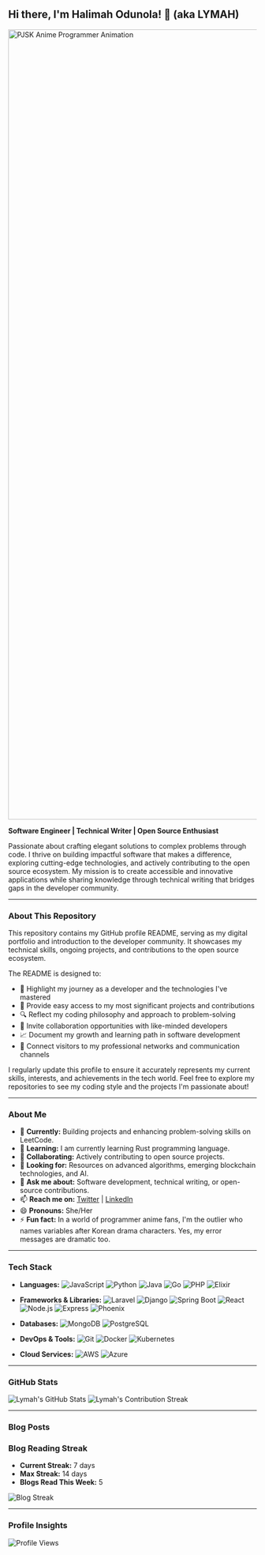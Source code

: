 ## Hi there, I'm Halimah Odunola! 👋 (aka LYMAH)


<img src="https://media1.tenor.com/m/xei0iF6HWToAAAAd/pjsk-pjsk-anime.gif" width="1600" alt="PJSK Anime Programmer Animation" />


**Software Engineer | Technical Writer | Open Source Enthusiast**

Passionate about crafting elegant solutions to complex problems through code. I thrive on building impactful software that makes a difference, exploring cutting-edge technologies, and actively contributing to the open source ecosystem. My mission is to create accessible and innovative applications while sharing knowledge through technical writing that bridges gaps in the developer community.

---

### About This Repository

This repository contains my GitHub profile README, serving as my digital portfolio and introduction to the developer community. It showcases my technical skills, ongoing projects, and contributions to the open source ecosystem.

The README is designed to:

- 🌟 Highlight my journey as a developer and the technologies I've mastered
- 📂 Provide easy access to my most significant projects and contributions
- 🔍 Reflect my coding philosophy and approach to problem-solving
- 🤝 Invite collaboration opportunities with like-minded developers
- 📈 Document my growth and learning path in software development
- 🔗 Connect visitors to my professional networks and communication channels

I regularly update this profile to ensure it accurately represents my current skills, interests, and achievements in the tech world. Feel free to explore my repositories to see my coding style and the projects I'm passionate about!

---

### About Me

- 🔭 **Currently:** Building projects and enhancing problem-solving skills on LeetCode.
- 🌱 **Learning:** I am currently learning Rust programming language.
- 👯 **Collaborating:** Actively contributing to open source projects.
- 🤔 **Looking for:** Resources on advanced algorithms, emerging blockchain technologies, and AI.
- 💬 **Ask me about:** Software development, technical writing, or open-source contributions.
- 📫 **Reach me on:** [Twitter](https://twitter.com/CodesLymah) | [LinkedIn](https://www.linkedin.com/in/harlimat-odunola-2ab261235)
- 😄 **Pronouns:** She/Her
- ⚡ **Fun fact:** In a world of programmer anime fans, I'm the outlier who names variables after Korean drama characters. Yes, my error messages are dramatic too.

---

### Tech Stack

- **Languages:**
  ![JavaScript](https://img.shields.io/badge/-JavaScript-F7DF1E?style=flat&logo=javascript&logoColor=black)
  ![Python](https://img.shields.io/badge/-Python-3776AB?style=flat&logo=python&logoColor=white)
  ![Java](https://img.shields.io/badge/-Java-007396?style=flat&logo=java&logoColor=white)
  ![Go](https://img.shields.io/badge/-Go-00ADD8?style=flat&logo=go&logoColor=white)
  ![PHP](https://img.shields.io/badge/-PHP-777BB4?style=flat&logo=php&logoColor=white)
  ![Elixir](https://img.shields.io/badge/-Elixir-4B275F?style=flat&logo=elixir&logoColor=white)

- **Frameworks & Libraries:**
  ![Laravel](https://img.shields.io/badge/-Laravel-FF2D20?style=flat&logo=laravel&logoColor=white)
  ![Django](https://img.shields.io/badge/-Django-092E20?style=flat&logo=django&logoColor=white)
  ![Spring Boot](https://img.shields.io/badge/-Spring_Boot-6DB33F?style=flat&logo=spring-boot&logoColor=white)
  ![React](https://img.shields.io/badge/-React-61DAFB?style=flat&logo=react&logoColor=black)
  ![Node.js](https://img.shields.io/badge/-Node.js-339933?style=flat&logo=node.js&logoColor=white)
  ![Express](https://img.shields.io/badge/-Express-000000?style=flat&logo=express&logoColor=white)
  ![Phoenix](https://img.shields.io/badge/-Phoenix-400080?style=flat&logo=phoenix&logoColor=white)

- **Databases:**
  ![MongoDB](https://img.shields.io/badge/-MongoDB-47A248?style=flat&logo=mongodb&logoColor=white)
  ![PostgreSQL](https://img.shields.io/badge/-PostgreSQL-336791?style=flat&logo=postgresql&logoColor=white)

- **DevOps & Tools:**
  ![Git](https://img.shields.io/badge/-Git-F05032?style=flat&logo=git&logoColor=white)
  ![Docker](https://img.shields.io/badge/-Docker-2496ED?style=flat&logo=docker&logoColor=white)
  ![Kubernetes](https://img.shields.io/badge/-Kubernetes-326CE5?style=flat&logo=kubernetes&logoColor=white)

- **Cloud Services:**
  ![AWS](https://img.shields.io/badge/-AWS-232F3E?style=flat&logo=amazon-aws&logoColor=white)
  ![Azure](https://img.shields.io/badge/-Azure-0078D4?style=flat&logo=microsoft-azure&logoColor=white)

---

### GitHub Stats

![Lymah's GitHub Stats](https://github-readme-stats.vercel.app/api?username=Lymah123&show_icons=true&theme=radical&count_private=true)
![Lymah's Contribution Streak](https://github-readme-streak-stats.herokuapp.com/?user=Lymah123&theme=radical)

---

### Blog Posts

<!-- Static representation of blog stats -->
### Blog Reading Streak

- **Current Streak:** 7 days
- **Max Streak:** 14 days
- **Blogs Read This Week:** 5

![Blog Streak](https://img.shields.io/badge/Blog_Streak-7_days-green)

<!-- You can manually update these numbers or replace with links to recent blog posts -->

---

### Profile Insights

![Profile Views](https://komarev.com/ghpvc/?username=Lymah123&color=blue&style=flat)
